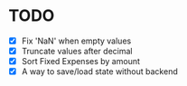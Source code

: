 # TODO

- [X] Fix 'NaN' when empty values
- [X] Truncate values after decimal
- [X] Sort Fixed Expenses by amount
- [X] A way to save/load state without backend
